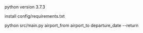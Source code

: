 python version 3.7.3

install config/requirements.txt

python src/main.py airport_from airport_to departure_date --return